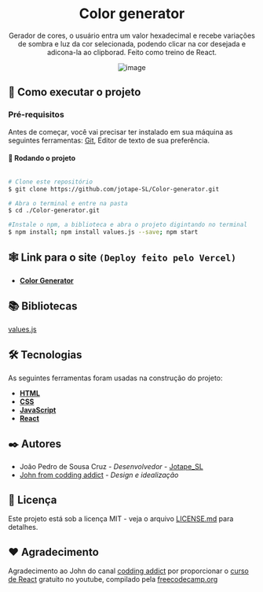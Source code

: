 
<div align=center>

# Color generator

Gerador de cores, o usuário entra um valor hexadecimal e recebe variações de sombra e luz da cor selecionada, podendo clicar na cor desejada e adicona-la ao clipborad. Feito como treino de React.

![image](https://user-images.githubusercontent.com/102804110/188294613-c96b33c2-4a81-47f5-b275-b0e591f0f7ff.png)

</div>

## 🚀 Como executar o projeto

### Pré-requisitos

Antes de começar, você vai precisar ter instalado em sua máquina as seguintes ferramentas:
[Git](https://git-scm.com), Editor de texto de sua preferência.

#### 🎲 Rodando o projeto

```bash

# Clone este repositório
$ git clone https://github.com/jotape-SL/Color-generator.git

# Abra o terminal e entre na pasta
$ cd ./Color-generator.git

#Instale o npm, a biblioteca e abra o projeto digintando no terminal
$ npm install; npm install values.js --save; npm start

```
## 🕸 Link para o site ``(Deploy feito pelo Vercel)``

- **[Color Generator](https://color-generator-blond.vercel.app/)**

##  📚 Bibliotecas

[values.js](https://github.com/noeldelgado/values.js)

## 🛠 Tecnologias

As seguintes ferramentas foram usadas na construção do projeto:


- **[HTML](https://developer.mozilla.org/pt-BR/docs/Web/HTML)**
- **[CSS](https://developer.mozilla.org/pt-BR/docs/Web/CSS)**
- **[JavaScript](https://developer.mozilla.org/pt-BR/docs/Web/JavaScript)**
- **[React](https://pt-br.reactjs.org/docs/getting-started.html)**

## ✒️ Autores

* João Pedro de Sousa Cruz - *Desenvolvedor* - [Jotape_SL](https://github.com/jotape-SL)
* [John from codding addict](https://github.com/john-smilga) - *Design e idealização*  


## 📄 Licença

Este projeto está sob a licença MIT - veja o arquivo [LICENSE.md](https://github.com/jotape-SL/Color-generator/blob/main/LICENSE) para detalhes.

## ❤️ Agradecimento

Agradecimento ao John do canal [codding addict](https://www.youtube.com/c/CodingAddict/featured) por proporcionar o [curso de React](https://www.youtube.com/watch?v=4UZrsTqkcW4&ab_channel=freeCodeCamp.org) gratuito no youtube, compilado pela [freecodecamp.org](https://www.freecodecamp.org/)
